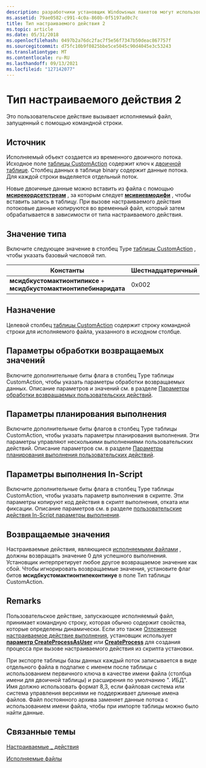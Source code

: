 ```yaml
---
description: разработчики установщик Windowsных пакетов могут использовать настраиваемое действие типа 2, если стандартные действия недостаточны для выполнения установки.
ms.assetid: 79ae0582-c991-4c0a-860b-0f5197ad0c7c
title: Тип настраиваемого действия 2
ms.topic: article
ms.date: 05/31/2018
ms.openlocfilehash: 0497b2a76dc2fac7f5e56f7347b50deac867757f
ms.sourcegitcommit: d75fc10b9f0825bbe5ce5045c90d4045e3c53243
ms.translationtype: MT
ms.contentlocale: ru-RU
ms.lasthandoff: 09/13/2021
ms.locfileid: "127142077"
---
```

# <a name="custom-action-type-2"></a>Тип настраиваемого действия 2

Это пользовательское действие вызывает исполняемый файл, запущенный с помощью командной строки.

## <a name="source"></a>Источник

Исполняемый объект создается из временного двоичного потока. Исходное поле [таблицы CustomAction](customaction-table.md) содержит ключ к [двоичной таблице](binary-table.md). Столбец данных в таблице binary содержит данные потока. Для каждой строки выделяется отдельный поток.

Новые двоичные данные можно вставить из файла с помощью [**мсирекордсетстреам**](/windows/desktop/api/Msiquery/nf-msiquery-msirecordsetstreama) , за которым следует [**мсивиевмодифи**](/windows/desktop/api/Msiquery/nf-msiquery-msiviewmodify) , чтобы вставить запись в таблицу. При вызове настраиваемого действия потоковые данные копируются во временный файл, который затем обрабатывается в зависимости от типа настраиваемого действия.

## <a name="type-value"></a>Значение типа

Включите следующее значение в столбец Type [таблицы CustomAction](customaction-table.md) , чтобы указать базовый числовой тип.



| Константы                                                          | Шестнадцатеричный | Decimal |
|--------------------------------------------------------------------|-------------|---------|
| **мсидбкустомактионтипиксе**  +  **мсидбкустомактионтипебинаридата** | 0x002       | 2       |



 

## <a name="target"></a>Назначение

Целевой столбец [таблицы CustomAction](customaction-table.md) содержит строку командной строки для исполняемого файла, указанного в исходном столбце.

## <a name="return-processing-options"></a>Параметры обработки возвращаемых значений

Включите дополнительные биты флага в столбец Type таблицы CustomAction, чтобы указать параметры обработки возвращаемых данных. Описание параметров и значений см. в разделе [Параметры обработки возвращаемых пользовательских действий](custom-action-return-processing-options.md).

## <a name="execution-scheduling-options"></a>Параметры планирования выполнения

Включите дополнительные биты флагов в столбец Type таблицы CustomAction, чтобы указать параметры планирования выполнения. Эти параметры управляют несколькими выполнениями пользовательских действий. Описание параметров см. в разделе [Параметры планирования выполнения пользовательских действий](custom-action-execution-scheduling-options.md).

## <a name="in-script-execution-options"></a>Параметры выполнения In-Script

Включите дополнительные биты флага в столбец Type таблицы CustomAction, чтобы указать параметр выполнения в скрипте. Эти параметры копируют код действия в скрипт выполнения, отката или фиксации. Описание параметров см. в разделе [пользовательские действия In-Script параметры выполнения](custom-action-in-script-execution-options.md).

## <a name="return-values"></a>Возвращаемые значения

Настраиваемые действия, являющиеся [исполняемыми файлами](executable-files.md) , должны возвращать значение 0 для успешного выполнения. Установщик интерпретирует любое другое возвращаемое значение как сбой. Чтобы игнорировать возвращаемые значения, установите флаг битов **мсидбкустомактионтипеконтинуе** в поле Тип таблицы CustomAction.

## <a name="remarks"></a>Remarks

Пользовательское действие, запускающее исполняемый файл, принимает командную строку, которая обычно содержит свойства, которые определены динамически. Если это также [Отложенное настраиваемое действие выполнения](deferred-execution-custom-actions.md), установщик использует [**параметр CreateProcessAsUser**](/windows/desktop/api/processthreadsapi/nf-processthreadsapi-createprocessasusera) или [**CreateProcess**](/windows/desktop/api/processthreadsapi/nf-processthreadsapi-createprocessa) для создания процесса при вызове настраиваемого действия из скрипта установки.

При экспорте таблицы базы данных каждый поток записывается в виде отдельного файла в подпапке с именем после таблицы с использованием первичного ключа в качестве имени файла (столбца имени для двоичной таблицы) и расширения по умолчанию ". ИБД". Имя должно использовать формат 8,3, если файловая система или система управления версиями не поддерживает длинные имена файлов. Файл постоянного архива заменяет данные потока с использованием имени файла, чтобы при импорте таблицы можно было найти данные.

## <a name="related-topics"></a>Связанные темы

<dl> <dt>

[Настраиваемые \_ действия](custom-actions.md)
</dt> <dt>

[Исполняемые файлы](executable-files.md)
</dt> </dl>

 

 
